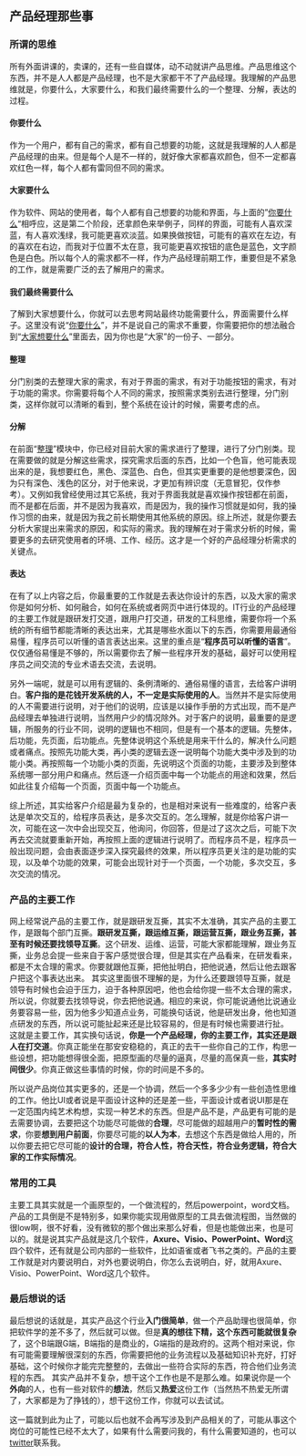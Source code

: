 ## 产品经理那些事

### 所谓的思维

所有外面讲课的，卖课的，还有一些自媒体，动不动就讲产品思维。产品思维这个东西，并不是人人都是产品经理，也不是大家都干不了产品经理。我理解的产品思维就是，你要什么，大家要什么，和我们最终需要什么的一个整理、分解，表达的过程。

#### 你要什么

作为一个用户，都有自己的需求，都有自己想要的功能，这就是我理解的人人都是产品经理的由来。但是每个人是不一样的，就好像大家都喜欢颜色，但不一定都喜欢红色一样，每个人都有雷同但不同的需求。

#### 大家要什么

作为软件、网站的使用者，每个人都有自己想要的功能和界面，与上面的”[你要什么](#你要什么)“相呼应，这是第二个阶段，还拿颜色来举例子，同样的界面，可能有人喜欢深蓝，有人喜欢浅绿，我可能更喜欢淡蓝。如果换做按钮，可能有的喜欢在左边，有的喜欢在右边，而我对于位置不太在意，我可能更喜欢按钮的底色是蓝色，文字颜色是白色。所以每个人的需求都不一样，作为产品经理前期工作，重要但是不紧急的工作，就是需要广泛的去了解用户的需求。

#### 我们最终需要什么

了解到大家想要什么，你就可以去思考网站最终功能需要什么，界面需要什么样子。这里没有说“[你要什么](#你要什么)”，并不是说自己的需求不重要，你需要把你的想法融合到“[大家想要什么](#大家想要什么)”里面去，因为你也是“大家”的一份子、一部分。

#### 整理

分门别类的去整理大家的需求，有对于界面的需求，有对于功能按钮的需求，有对于功能的需求。你需要将每个人不同的需求，按照需求类别去进行整理，分门别类，这样你就可以清晰的看到，整个系统在设计的时候，需要考虑的点。

#### 分解

在前面“[整理](#整理)”模块中，你已经对目前大家的需求进行了整理，进行了分门别类。现在需要做的就是分解这些需求，探究需求后面的东西，比如一个色盲，他可能表现出来的是，我想要红色，黑色、深蓝色、白色，但其实更重要的是他想要深色，因为只有深色、浅色的区分，对于他来说，才更加有辨识度（无意冒犯，仅作参考）。又例如我曾经使用过其它系统，我对于界面我就是喜欢操作按钮都在前面，而不是都在后面，并不是因为我喜欢，而是因为，我的操作习惯就是如何，我的操作习惯的由来，就是因为我之前长期使用其他系统的原因。综上所述，就是你要去分析大家提出来需求的原因，和实际的需求。我的理解在对于需求分析的时候，需要更多的去研究使用者的环境、工作、经历。这才是一个好的产品经理分析需求的关键点。

#### 表达

在有了以上内容之后，你最重要的工作就是去表达你设计的东西，以及大家的需求你是如何分析、如何融合，如何在系统或者网页中进行体现的。IT行业的产品经理的主要工作就是跟研发打交道，跟用户打交道，研发的工科思维，需要你将一个系统的所有细节都能清晰的表达出来，尤其是哪些水面以下的东西，你需要用最通俗易懂，程序员可以听懂的语言表达出来。这里的重点是“**程序员可以听懂的语言**”。仅仅通俗易懂是不够的，所以需要你去了解一些程序开发的基础，最好可以使用程序员之间交流的专业术语去交流，去说明。

另外一端呢，就是可以用有逻辑的、条例清晰的、通俗易懂的语言，去给客户讲明白。**客户指的是花钱开发系统的人，不一定是实际使用的人**。当然并不是实际使用的人不需要进行说明，对于他们的说明，应该是以操作手册的方式出现，而不是产品经理去单独进行说明，当然用户少的情况除外。对于客户的说明，最重要的是逻辑，所服务的行业不同，说明的逻辑也不相同，但是有一个基本的逻辑。先整体，后功能，先页面，后功能点。先整体说明这个系统是用来干什么的，解决什么问题或者痛点。按照先功能大类，再小类的逻辑去逐一说明每个功能大类中涉及到的功能小类。再按照每一个功能小类的页面，先说明这个页面的功能，主要涉及到整体系统哪一部分用户和痛点。然后逐一介绍页面中每一个功能点的用途和效果，然后如此往复介绍每一个页面，页面中每一个功能点。

综上所述，其实给客户介绍是最为复杂的，也是相对来说有一些难度的，给客户表达是单次交互的，给程序员表达，是多次交互的。怎么理解，就是你给客户讲一次，可能在这一次中会出现交互，他询问，你回答，但是过了这次之后，可能下次再去交流就要重新开始，再按照上面的逻辑进行说明了。而程序员不是，程序员一般出现问题，会由表面逐步深入探究最终的效果，所以程序员更关注的是功能的实现，以及单个功能的效果，可能会出现针对于一个页面，一个功能，多次交互，多次交流的情况。

### 产品的主要工作

网上经常说产品的主要工作，就是跟研发互撕，其实不太准确，其实产品的主要工作，是跟每个部门互撕。**跟研发互撕，跟运维互撕，跟运营互撕，跟业务互撕，甚至有时候还要找领导互撕**。这个研发、运维、运营，可能大家都能理解，跟业务互撕，业务总会提一些来自于客户感觉很合理，但是其实在产品看来，在研发看来，都是不太合理的需求。你要就跟他互撕，把他扯明白，把他说通，然后让他去跟客户把这个事表达出来。
其实这里面很不理解的是，为什么还要跟领导互撕，就是领导有时候也会迫于压力，迫于各种原因吧，他也会给你提一些不太合理的需求，所以说，你就要去找领导说，你去把他说通。相应的来说，你可能说通他比说通业务要容易一些，因为他多少知道点业务，可能换句话说，他是研发出身，他也知道点研发的东西，所以说可能扯起来还是比较容易的，但是有时候也需要进行扯。
这就是主要工作，其实换句话说，**你是一个产品经理，你的主要工作，其实还是跟人在打交道**。你真正能坐在那安安稳稳的，真正的去干一些你自己的工作，构思一些设想，把功能想得很全面，把原型画的尽量的逼真，尽量的高保真一些，**其实时间很少**。你真正做这些事情的时候，你的时间是不多的。

所以说产品岗位其实更多的，还是一个协调，然后一个多多少少有一些创造性思维的工作。他比UI或者说是平面设计这种的还是差一些，平面设计或者说UI那是在一定范围内纯艺术构想，实现一种艺术的东西。但是产品不是，产品更有可能的是去需要协调，去要把这个功能尽可能做的**合理**，尽可能做的超越用户的**暂时性的需求**，你要**想到用户前面**，你要尽可能的**以人为本**，去想这个东西是做给人用的，所以你要去把它尽可能的**设计的合理，符合人性，符合天性，符合业务逻辑，符合大家的工作实际情况**。

### 常用的工具

主要工具其实就是一个画原型的，一个做流程的，然后powerpoint，word文档。产品的工具倒是不是特别多，如果你能实现用做原型的工具去做流程图，当然做的很low啊，很不好看，没有微软的那个做出来那么好看，但是也能做出来，也是可以的。就是说其实产品就是这几个软件，**Axure、Visio、PowerPoint、Word**这四个软件，还有就是公司内部的一些软件，比如语雀或者飞书之类的。产品的主要工作就是对内要说明白，对外也要说明白，你怎么去说明白，好，就用Axure、Visio、PowerPoint、Word这几个软件。

### 最后想说的话

最后想说的话就是，其实产品这个行业**入门很简单**，做一个产品助理也很简单，你把软件学的差不多了，然后就可以做。但是**真的想往下精，这个东西可能就很复杂**了，这个B端跟G端，B端指的是商业的，G端指的是政府的。这两个相对来说，你有可能需要理解很深刻的东西，你需要把他的业务流程以及基础知识补充好，打好基础，这个时候你才能完完整整的，去做出一些符合实际的东西，符合他们业务流程的东西。
其实产品并不复杂，想干这个工作也是不是那么难。如果说你是一个**外向**的人，也有一些对软件的**想法**，然后又**热爱**这份工作（当然热不热爱无所谓了，大家都是为了挣钱的），想干这份工作，你就可以去试试。

这一篇就到此为止了，可能以后也就不会再写涉及到产品相关的了，可能从事这个岗位的可能性已经不太大了，如果有什么需要问我的，有什么需要知道的，也可以[twitter](https://twitter.com/dingyi1989)联系我。
